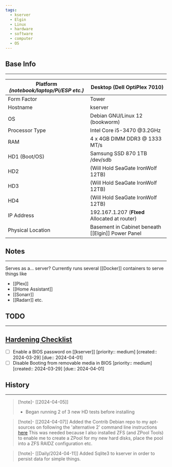 ```yaml
---
tags:
  - kserver
  - Elgin
  - Linux
  - hardware
  - software
  - computer
  - OS
---
```


## Base Info
---

| Platform _(notebook/laptop/Pi/ESP etc.)_ | Desktop (Dell OptiPlex 7010)                      |
| ---------------------------------------- | ------------------------------------------------- |
| Form Factor                              | Tower                                             |
| Hostname                                 | kserver                                           |
| OS                                       | Debian GNU/Linux 12 (bookworm)                    |
| Processor Type                           | Intel Core i5-3470 @3.2GHz                        |
| RAM                                      | 4 x 4GB DIMM DDR3 @ 1333 MT/s                     |
| HD1 (Boot/OS)                            | Samsung SSD 870 1TB<br>/dev/sdb                   |
| HD2                                      | (Will Hold SeaGate IronWolf 12TB)                 |
| HD3                                      | (Will Hold SeaGate IronWolf 12TB)                 |
| HD4                                      | (Will Hold SeaGate IronWolf 12TB)                 |
| IP Address                               | 192.167.1.207 (**FIxed** Allocated at router)     |
| Physical Location                        | Basement in Cabinet beneath [[Elgin]] Power Panel |

## Notes
---
Serves as a... server?
Currently runs several [[Docker]] containers to serve things like
- [[Plex]]
- [[Home Assistant]]
- [[Sonarr]]
- [[Radarr]]
etc.



## TODO
---
## [Hardening Checklist](https://www.pluralsight.com/blog/it-ops/linux-hardening-secure-server-checklist)
- [ ] Enable a BIOS password on [[kserver]] [priority:: medium]  [created:: 2024-03-29]  [due:: 2024-04-01]
- [ ] Disable Booting from removable media in BIOS  [priority:: medium]  [created:: 2024-03-29]  [due:: 2024-04-01]

## History
---
>[!note]- [[2024-04-05]]
>- Began running 2 of 3 new HD tests before installing

>[!note]- [[2024-04-07]]
>Added the Contrib Debian repo to my apt-sources on following the 'alternative 2' command line instructions [here](https://www.linuxcapable.com/how-to-enable-contrib-and-non-free-repos-on-debian-linux/)  This was needed because I also installed ZFS (and ZPool Tools) to enable me to create a ZPool for my new hard disks, place the pool into a ZFS RAIDZ configuration etc.

>[!note]- [[Daily/2024-04-11]]
>Added Sqlite3 to kserver in order to persist data for simple things.